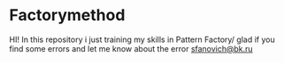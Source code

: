 # Factorymethod
HI! In this repository i just training my skills in Pattern Factory/
glad if you find some errors and let me know about the error sfanovich@bk.ru
